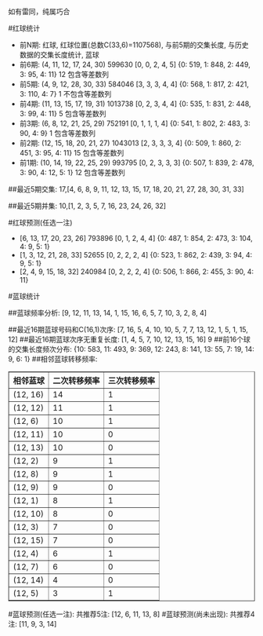<!-- 
.. title: 双色球2016030期(2016-03-17)数据分析报告
.. slug: slott-2016030-2016-03-17-report
.. date: 2016-03-18 08:00:00 UTC+08:00
.. tags: Lottery
.. link: 
.. description: 
.. type: text
-->

如有雷同，纯属巧合

<!-- TEASER_END-->

#红球统计

- 前N期: 红球, 红球位置(总数C(33,6)=1107568), 与前5期的交集长度, 与历史数据的交集长度统计, 蓝球
- 前6期: (4, 11, 12, 17, 24, 30) 599630 [0, 0, 2, 4, 5] {0: 519, 1: 848, 2: 449, 3: 95, 4: 11} 12 包含等差数列
- 前5期: (4, 9, 12, 28, 30, 33) 584046 [3, 3, 3, 4, 4] {0: 568, 1: 817, 2: 421, 3: 110, 4: 7} 1 不包含等差数列
- 前4期: (11, 13, 15, 17, 19, 31) 1013738 [0, 2, 3, 4, 4] {0: 535, 1: 831, 2: 448, 3: 99, 4: 11} 5 包含等差数列
- 前3期: (6, 8, 12, 21, 25, 29) 752191 [0, 1, 1, 1, 4] {0: 541, 1: 802, 2: 483, 3: 90, 4: 9} 1 包含等差数列
- 前2期: (12, 15, 18, 20, 21, 27) 1043013 [2, 3, 3, 3, 4] {0: 509, 1: 860, 2: 451, 3: 95, 4: 11} 15 包含等差数列
- 前1期: (10, 14, 19, 22, 25, 29) 993795 [0, 2, 3, 3, 3] {0: 507, 1: 839, 2: 478, 3: 90, 4: 12, 5: 1} 12 包含等差数列

##最近5期交集:
17,[4, 6, 8, 9, 11, 12, 13, 15, 17, 18, 20, 21, 27, 28, 30, 31, 33]

##最近5期并集:
10,[1, 2, 3, 5, 7, 16, 23, 24, 26, 32]

#红球预测(任选一注)

- [6, 13, 17, 20, 23, 26] 793896 [0, 1, 2, 4, 4] {0: 487, 1: 854, 2: 473, 3: 104, 4: 9, 5: 1}
- [1, 3, 12, 21, 28, 33] 52655 [0, 2, 2, 2, 4] {0: 523, 1: 862, 2: 439, 3: 94, 4: 9, 5: 1}
- [2, 4, 9, 15, 18, 32] 240984 [0, 2, 2, 2, 4] {0: 506, 1: 866, 2: 455, 3: 90, 4: 11}

#蓝球统计

##蓝球频率分析:
[9, 12, 11, 13, 14, 1, 15, 16, 6, 5, 7, 10, 3, 2, 8, 4]

##最近16期蓝球号码和C(16,1)次序:
 [7, 16, 5, 4, 10, 10, 5, 7, 7, 13, 12, 1, 5, 1, 15, 12]
##最近16期蓝球次序无重复长度:
 [1, 4, 5, 7, 10, 12, 13, 15, 16] 9
##前16个球的交集长度频次分布:
{10: 583, 11: 493, 9: 369, 12: 243, 8: 141, 13: 55, 7: 19, 14: 9, 6: 1}
##相邻蓝球转移频率:
 <table border="1" class="table table-striped dataframe">
  <thead>
    <tr style="text-align: right;">
      <th>相邻蓝球</th>
      <th>二次转移频率</th>
      <th>三次转移频率</th>
    </tr>
  </thead>
  <tbody>
    <tr>
      <td>(12, 16)</td>
      <td>14</td>
      <td>1</td>
    </tr>
    <tr>
      <td>(12, 12)</td>
      <td>11</td>
      <td>1</td>
    </tr>
    <tr>
      <td>(12, 6)</td>
      <td>10</td>
      <td>1</td>
    </tr>
    <tr>
      <td>(12, 11)</td>
      <td>10</td>
      <td>0</td>
    </tr>
    <tr>
      <td>(12, 13)</td>
      <td>10</td>
      <td>0</td>
    </tr>
    <tr>
      <td>(12, 2)</td>
      <td>9</td>
      <td>1</td>
    </tr>
    <tr>
      <td>(12, 8)</td>
      <td>9</td>
      <td>1</td>
    </tr>
    <tr>
      <td>(12, 9)</td>
      <td>9</td>
      <td>0</td>
    </tr>
    <tr>
      <td>(12, 1)</td>
      <td>8</td>
      <td>1</td>
    </tr>
    <tr>
      <td>(12, 10)</td>
      <td>8</td>
      <td>0</td>
    </tr>
    <tr>
      <td>(12, 3)</td>
      <td>7</td>
      <td>0</td>
    </tr>
    <tr>
      <td>(12, 15)</td>
      <td>7</td>
      <td>0</td>
    </tr>
    <tr>
      <td>(12, 4)</td>
      <td>6</td>
      <td>1</td>
    </tr>
    <tr>
      <td>(12, 7)</td>
      <td>6</td>
      <td>0</td>
    </tr>
    <tr>
      <td>(12, 14)</td>
      <td>4</td>
      <td>0</td>
    </tr>
    <tr>
      <td>(12, 5)</td>
      <td>3</td>
      <td>1</td>
    </tr>
  </tbody>
</table>
#蓝球预测(任选一注):
共推荐5注: [12, 6, 11, 13, 8]
#蓝球预测(尚未出现):
共推荐4注: [11, 9, 3, 14]

